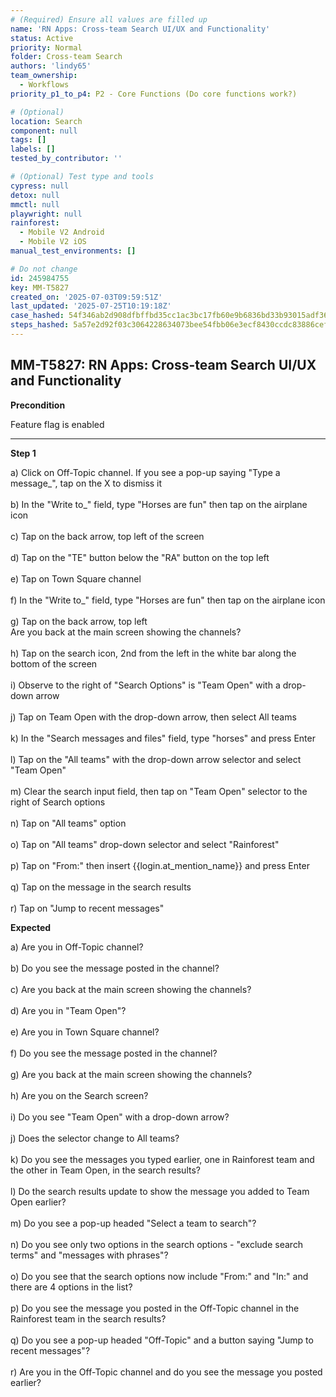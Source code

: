 ```yaml
---
# (Required) Ensure all values are filled up
name: 'RN Apps: Cross-team Search UI/UX and Functionality'
status: Active
priority: Normal
folder: Cross-team Search
authors: 'lindy65'
team_ownership:
  - Workflows
priority_p1_to_p4: P2 - Core Functions (Do core functions work?)

# (Optional)
location: Search
component: null
tags: []
labels: []
tested_by_contributor: ''

# (Optional) Test type and tools
cypress: null
detox: null
mmctl: null
playwright: null
rainforest:
  - Mobile V2 Android
  - Mobile V2 iOS
manual_test_environments: []

# Do not change
id: 245984755
key: MM-T5827
created_on: '2025-07-03T09:59:51Z'
last_updated: '2025-07-25T10:19:18Z'
case_hashed: 54f346ab2d908dfbffbd35cc1ac3bc17fb60e9b6836bd33b93015adf36093abd2b1f513998a774de4f62dbfae7317bbe
steps_hashed: 5a57e2d92f03c3064228634073bee54fbb06e3ecf8430ccdc83886cefacbab1757aa2dc642657e6425c52615fd3b10bd
---
```


<!-- (Auto-generated) Based on frontmatter's "key" and "name" -->

## MM-T5827: RN Apps: Cross-team Search UI/UX and Functionality

**Precondition**

Feature flag is enabled

---

**Step 1**

a) Click on Off-Topic channel. If you see a pop-up saying "Type a message\_", tap on the X to dismiss it\
\
b) In the "Write to\_" field, type "Horses are fun" then tap on the airplane icon\
\
c) Tap on the back arrow, top left of the screen\
\
d) Tap on the "TE" button below the "RA" button on the top left\
\
e) Tap on Town Square channel\
\
f) In the "Write to\_" field, type "Horses are fun" then tap on the airplane icon\
\
g) Tap on the back arrow, top left\
Are you back at the main screen showing the channels?\
\
h) Tap on the search icon, 2nd from the left in the white bar along the bottom of the screen\
\
i) Observe to the right of "Search Options" is "Team Open" with a drop-down arrow\
\
j) Tap on Team Open with the drop-down arrow, then select All teams\
\
k) In the "Search messages and files" field, type "horses" and press Enter\
\
l) Tap on the "All teams" with the drop-down arrow selector and select "Team Open"\
\
m) Clear the search input field, then tap on "Team Open" selector to the right of Search options\
\
n) Tap on "All teams" option\
\
o) Tap on "All teams" drop-down selector and select "Rainforest"\
\
p) Tap on "From:" then insert {{login.at\_mention\_name}} and press Enter\
\
q) Tap on the message in the search results\
\
r) Tap on "Jump to recent messages"

**Expected**

a) Are you in Off-Topic channel?\
\
b) Do you see the message posted in the channel?\
\
c) Are you back at the main screen showing the channels?\
\
d) Are you in "Team Open"?\
\
e) Are you in Town Square channel?\
\
f) Do you see the message posted in the channel?\
\
g) Are you back at the main screen showing the channels?\
\
h) Are you on the Search screen?\
\
i) Do you see "Team Open" with a drop-down arrow?\
\
j) Does the selector change to All teams?\
\
k) Do you see the messages you typed earlier, one in Rainforest team and the other in Team Open, in the search results?\
\
l) Do the search results update to show the message you added to Team Open earlier?\
\
m) Do you see a pop-up headed "Select a team to search"?\
\
n) Do you see only two options in the search options - "exclude search terms" and "messages with phrases"?\
\
o) Do you see that the search options now include "From:" and "In:" and there are 4 options in the list?\
\
p) Do you see the message you posted in the Off-Topic channel in the Rainforest team in the search results?\
\
q) Do you see a pop-up headed "Off-Topic" and a button saying "Jump to recent messages"?\
\
r) Are you in the Off-Topic channel and do you see the message you posted earlier?

